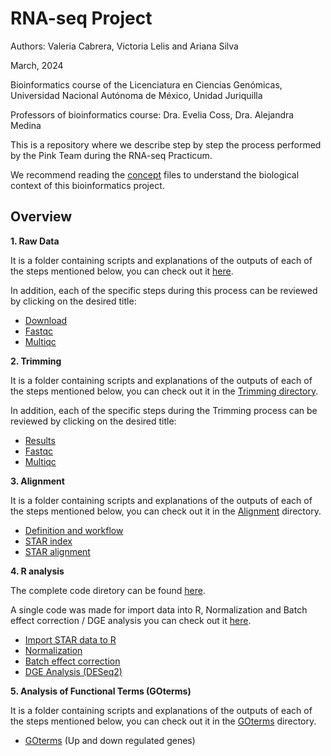 # RNA-seq Project
Authors: Valeria Cabrera, Victoria Lelis and Ariana Silva

March, 2024

Bioinformatics course of the Licenciatura en Ciencias Genómicas, Universidad Nacional Autónoma de México, Unidad Juriquilla

Professors of bioinformatics course: Dra. Evelia Coss, Dra. Alejandra Medina

This is a repository where we describe step by step the process performed by the Pink Team during the RNA-seq Practicum.

We recommend reading the [concept](https://github.com/arianaresi/RNA-seq-Project/tree/main/Important%20biological%20concepts) files to understand the biological context of this bioinformatics project.

## Overview

**1. Raw Data**

It is a folder containing scripts and explanations of the outputs of each of the steps mentioned below, you can check out it [here](https://github.com/arianaresi/RNA-seq-Project/tree/main/Raw%20data).

In addition, each of the specific steps during this process can be reviewed by clicking on the desired title:

- [Download](https://github.com/arianaresi/RNA-seq-Project/blob/main/Raw%20data/Download.md)
- [Fastqc](https://github.com/arianaresi/RNA-seq-Project/blob/main/Raw%20data/FastQC_RawData.md)
- [Multiqc](https://github.com/arianaresi/RNA-seq-Project/blob/main/Raw%20data/MultiQC_RawData.md)

**2. Trimming**

It is a folder containing scripts and explanations of the outputs of each of the steps mentioned below, you can check out it in the [Trimming directory](https://github.com/arianaresi/RNA-seq-Project/tree/main/Trimming).

In addition, each of the specific steps during the Trimming process can be reviewed by clicking on the desired title:

   - [Results](https://github.com/arianaresi/RNA-seq-Project/blob/main/Trimming/Trimming_code_and_results.md)
   - [Fastqc](https://github.com/arianaresi/RNA-seq-Project/blob/main/Trimming/FastQC_trimmed.md)
   - [Multiqc](https://github.com/arianaresi/RNA-seq-Project/blob/main/Trimming/MultiQC_trimmed.md)

**3. Alignment**

It is a folder containing scripts and explanations of the outputs of each of the steps mentioned below, you can check out it in the [Alignment](https://github.com/arianaresi/RNA-seq-Project/tree/main/Alignment) directory.

   - [Definition and workflow](https://github.com/arianaresi/RNA-seq-Project/blob/main/Alignment/Definition%20and%20workflow.md)
   - [STAR index](https://github.com/arianaresi/RNA-seq-Project/blob/main/Alignment/STAR_index.md)
   - [STAR alignment](https://github.com/arianaresi/RNA-seq-Project/blob/main/Alignment/STAR_alignment.md)
  
**4. R analysis**

The complete code diretory can be found [here](https://github.com/arianaresi/RNA-seq-Project/tree/main/R%20analysis).

A single code was made for import data into R, Normalization and Batch effect correction / DGE analysis you can check out it [here](https://github.com/arianaresi/RNA-seq-Project/blob/main/R%20analysis/script_complet.txt). 

   - [Import STAR data to R](https://github.com/arianaresi/RNA-seq-Project/blob/main/R%20analysis/Import%20data/Import_data_R.md)
   - [Normalization](https://github.com/arianaresi/RNA-seq-Project/blob/main/R%20analysis/Normalization.md)
   - [Batch effect correction](https://github.com/arianaresi/RNA-seq-Project/blob/main/R%20analysis/Batch_effect_correction.md)
   - [DGE Analysis (DESeq2)](https://github.com/arianaresi/RNA-seq-Project/blob/main/R%20analysis/DGE_analysis.md)
  
**5. Analysis of Functional Terms (GOterms)**

It is a folder containing scripts and explanations of the outputs of each of the steps mentioned below, you can check out it in the [GOterms](https://github.com/arianaresi/RNA-seq-Project/tree/main/Analysis%20of%20Functional%20Terms) directory.
- [GOterms](https://github.com/arianaresi/RNA-seq-Project/blob/main/Analysis%20of%20Functional%20Terms/GO_terms.md) (Up and down regulated genes)
